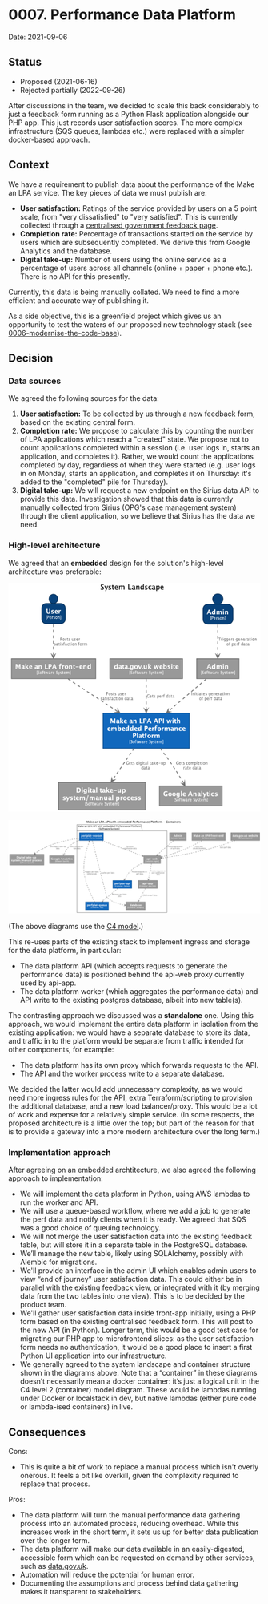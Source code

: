 # 0007. Performance Data Platform

Date: 2021-09-06

## Status

* Proposed (2021-06-16)
* Rejected partially (2022-09-26)

After discussions in the team, we decided to scale this back considerably to
just a feedback form running as a Python Flask application alongside our PHP app.
This just records user satisfaction scores. The more complex infrastructure
(SQS queues, lambdas etc.) were replaced with a simpler docker-based approach.

## Context

We have a requirement to publish data about the performance of the
Make an LPA service. The key pieces of data we must publish are:

* **User satisfaction:** Ratings of the service provided by users on a 5 point scale,
  from "very dissatisfied" to "very satisfied". This is currently collected through
  a [centralised government feedback page](https://www.gov.uk/done/lasting-power-of-attorney).
* **Completion rate:** Percentage of transactions started on the service by users
  which are subsequently completed. We derive this from Google Analytics and
  the database.
* **Digital take-up:** Number of users using the online service as a percentage of
  users across all channels (online + paper + phone etc.). There is no API for this
  presently.

Currently, this data is being manually collated. We need to find a more efficient
and accurate way of publishing it.

As a side objective, this is a greenfield project which gives us an opportunity
to test the waters of our proposed new technology stack
(see [0006-modernise-the-code-base](./0006-modernise-the-code-base.md)).

## Decision

### Data sources

We agreed the following sources for the data:

1. **User satisfaction:** To be collected by us through a new feedback form, based on
   the existing central form.
2. **Completion rate:** We propose to calculate this by counting the number of
   LPA applications which reach a "created" state. We propose not to count
   applications completed within a session (i.e. user logs in, starts an application,
   and completes it). Rather, we would count the applications completed by day,
   regardless of when they were started (e.g. user logs in on Monday, starts an
   application, and completes it on Thursday: it's added to the "completed"
   pile for Thursday).
3. **Digital take-up:** We will request a new endpoint on the Sirius data API to
   provide this data. Investigation showed that this data is currently manually
   collected from Sirius (OPG's case management system) through the client
   application, so we believe that Sirius has the data we need.

### High-level architecture

We agreed that an **embedded** design for the solution's high-level architecture was preferable:

![Data platform - system landscape view](../images/structurizr-SystemLandscapeEmbedded.png)

![Data platform - container view](../images/structurizr-ContainerEmbedded.png)

(The above diagrams use the [C4 model](https://c4model.com/).)

This re-uses parts of the existing stack to implement ingress and storage for the data platform,
in particular:

* The data platform API (which accepts requests to generate the performance data) is
  positioned behind the api-web proxy currently used by api-app.
* The data platform worker (which aggregates the performance data) and API write to the existing
  postgres database, albeit into new table(s).

The contrasting approach we discussed was a **standalone** one. Using this approach, we would
implement the entire data platform in isolation from the existing application: we would have
a separate database to store its data, and traffic in to the platform would be separate from
traffic intended for other components, for example:

* The data platform has its own proxy which forwards requests to the API.
* The API and the worker process write to a separate database.

We decided the latter would add unnecessary complexity, as we would need more
ingress rules for the API, extra Terraform/scripting to provision the additional database,
and a new load balancer/proxy. This would be a lot of work and expense for a relatively simple service.
(In some respects, the proposed architecture is a little over the top; but part of the reason for that
is to provide a gateway into a more modern architecture over the long term.)

### Implementation approach

After agreeing on an embedded archtitecture, we also agreed the following approach to implementation:

* We will implement the data platform in Python, using AWS lambdas to run the worker and API.
* We will use a queue-based workflow, where we add a job to generate the perf data and notify
  clients when it is ready. We agreed that SQS was a good choice of queuing technology.
* We will not merge the user satisfaction data into the existing feedback table,
  but will store it in a separate table in the PostgreSQL database.
* We’ll manage the new table, likely using SQLAlchemy, possibly with Alembic for migrations.
* We'll provide an interface in the admin UI which enables admin users to view “end of journey”
  user satisfaction data. This could either be in parallel with the existing feedback view,
  or integrated with it (by merging data from the two tables into one view). This is
  to be decided by the product team.
* We'll gather user satisfaction data inside front-app initially, using a PHP form
  based on the existing centralised feedback form. This will post to the new API (in Python).
  Longer term, this would be a good test case for migrating our PHP app to microfrontend
  slices: as the user satisfaction form needs no authentication, it would be a good place to
  insert a first Python UI application into our infrastructure.
* We generally agreed to the system landscape and container structure shown in the diagrams above.
  Note that a “container” in these diagrams doesn’t necessarily mean a docker container:
  it’s just a logical unit in the C4 level 2 (container) model diagram. These would be
  lambdas running under Docker or localstack in dev, but native lambdas (either pure code
  or lambda-ised containers) in live.

## Consequences

Cons:

* This is quite a bit of work to replace a manual process which isn't overly onerous. It feels
  a bit like overkill, given the complexity required to replace that process.

Pros:

* The data platform will turn the manual performance data gathering process into an automated process,
  reducing overhead. While this increases work in the short term, it sets us up for better data
  publication over the longer term.
* The data platform will make our data available in an easily-digested, accessible form which can be
  requested on demand by other services, such as [data.gov.uk](https://data.gov.uk/).
* Automation will reduce the potential for human error.
* Documenting the assumptions and process behind data gathering makes it transparent to stakeholders.
